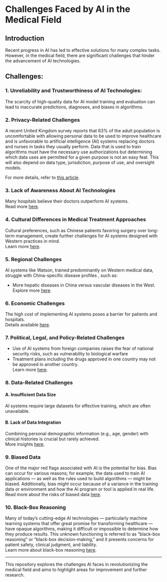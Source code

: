 # Challenges Faced by AI in the Medical Field

## Introduction
Recent progress in AI has led to effective solutions for many complex tasks. However, in the medical field, there are significant challenges that hinder the advancement of AI technologies.

## Challenges:

### 1. Unreliability and Trustworthiness of AI Technologies:
The scarcity of high-quality data for AI model training and evaluation can lead to inaccurate predictions, diagnoses, and biases in algorithms.

### 2. Privacy-Related Challenges
A recent United Kingdom survey reports that 63% of the adult population is uncomfortable with allowing personal data to be used to improve healthcare and is unfavorable to artificial intelligence (AI) systems replacing doctors and nurses in tasks they usually perform.
Data that is used to train algorithms must have the necessary use authorizations but determining which data uses are permitted for a given purpose is not an easy feat. This will also depend on data type, jurisdiction, purpose of use, and oversight models.

For more details, refer to [this article](https://journals.plos.org/plosmedicine/article?id=10.1371/journal.pmed.1002689).

### 3. Lack of Awareness About AI Technologies
Many hospitals believe their doctors outperform AI systems.  
Read more [here](https://www.sciencedirect.com/science/article/abs/pii/S0740624X17304781).

### 4. Cultural Differences in Medical Treatment Approaches
Cultural preferences, such as Chinese patients favoring surgery over long-term management, create further challenges for AI systems designed with Western practices in mind.  
Learn more [here](https://www.sciencedirect.com/science/article/abs/pii/S0740624X17304781).

### 5. Regional Challenges
AI systems like Watson, trained predominantly on Western medical data, struggle with China-specific disease profiles , such as:
- More hepatic diseases in China versus vascular diseases in the West.  
Explore more [here](https://www.sciencedirect.com/science/article/abs/pii/S0740624X17304781).

### 6. Economic Challenges
The high cost of implementing AI systems poses a barrier for patients and hospitals.  
Details available [here](https://www.sciencedirect.com/science/article/abs/pii/S0740624X17304781).

### 7. Political, Legal, and Policy-Related Challenges
- Use of AI systems from foreign companies raises the fear of national security risks, such as vulnerability to biological warfare
- Treatment plans including the drugs approved in one country may not be approved in another country.   
Learn more [here](https://www.sciencedirect.com/science/article/abs/pii/S0740624X17304781).

### 8. Data-Related Challenges
#### A. Insufficient Data Size
AI systems require large datasets for effective training, which are often unavailable.

#### B. Lack of Data Integration
Combining personal demographic information (e.g., age, gender) with clinical histories is crucial but rarely achieved.  
More insights [here](https://www.sciencedirect.com/science/article/abs/pii/S0740624X17304781).

### 9. Biased Data
One of the major red flags associated with AI is the potential for bias. Bias can occur for various reasons; for example, the data used to train AI applications — as well as the rules used to build algorithms — might be biased. Additionally, bias might occur because of a variance in the training data or environment and how the AI program or tool is applied in real life.   
Read more about the risks of biased data [here](https://www.medpro.com/challenges-risks-artificial-intelligence).

### 10. Black-Box Reasoning
Many of today’s cutting-edge AI technologies — particularly machine learning systems that offer great promise for transforming healthcare — have opaque algorithms, making it difficult or impossible to determine how they produce results. This unknown functioning is referred to as “black-box reasoning” or “black-box decision-making,” and it presents concerns for patient safety, clinical judgment, and liability.  
Learn more about black-box reasoning [here](https://www.medpro.com/artificial-intelligence-risks-blackboxreasoning).

---

This repository explores the challenges AI faces in revolutionizing the medical field and aims to highlight areas for improvement and further research.

